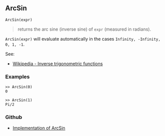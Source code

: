 ## ArcSin

```
ArcSin(expr)
```

> returns the arc sine (inverse sine) of `expr` (measured in radians).
 
`ArcSin(expr)` will evaluate automatically in the cases `Infinity, -Infinity, 0, 1, -1`.

See:
* [Wikipedia - Inverse trigonometric functions](https://en.wikipedia.org/wiki/Inverse_trigonometric_functions)

### Examples

```
>> ArcSin(0)
0
 
>> ArcSin(1)
Pi/2
```
  

### Github

* [Implementation of ArcSin](https://github.com/axkr/symja_android_library/blob/master/symja_android_library/matheclipse-core/src/main/java/org/matheclipse/core/builtin/ExpTrigsFunctions.java#L790) 
